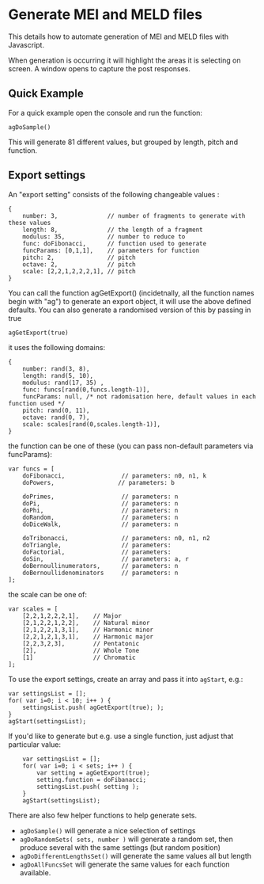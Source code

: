 Generate MEI and MELD files
===========================

This details how to automate generation of MEI and MELD files with Javascript.

When generation is occurring it will highlight the areas it is selecting on screen. 
A window opens to capture the post responses.

Quick Example
-------------

For a quick example open the console and run the function:

	agDoSample()
	
This will generate 81 different values, but grouped by length, pitch and function.

Export settings
---------------

An "export setting" consists of the following changeable values :

	{
		number: 3,              // number of fragments to generate with these values
		length: 8,              // the length of a fragment
		modulus: 35,            // number to reduce to
		func: doFibonacci,      // function used to generate 
		funcParams: [0,1,1],    // parameters for function
		pitch: 2,               // pitch
		octave: 2,              // pitch
		scale: [2,2,1,2,2,2,1], // pitch
	}

You can call the function agGetExport() (incidetnally, all the function names begin with "ag") 
to generate an export object, it will use the above defined defaults.
You can also generate a randomised version of this by passing in true

	agGetExport(true)
	
it uses the following domains:

    {
        number: rand(3, 8),
        length: rand(5, 10),
        modulus: rand(17, 35) ,
        func: funcs[rand(0,funcs.length-1)],
        funcParams: null, /* not radomisation here, default values in each function used */
        pitch: rand(0, 11),
        octave: rand(0, 7),
        scale: scales[rand(0,scales.length-1)],
    }

the function can be one of these (you can pass non-default parameters via funcParams):

	var funcs = [
		doFibonacci,                // parameters: n0, n1, k
		doPowers,                  // parameters: b
	
		doPrimes,                   // parameters: n
		doPi,                       // parameters: n
		doPhi,                      // parameters: n
		doRandom,                   // parameters: n
		doDiceWalk,                 // parameters: n
	
		doTribonacci,               // parameters: n0, n1, n2
		doTriangle,                 // parameters:
		doFactorial,                // parameters:
		doSin,                      // parameters: a, r
		doBernoullinumerators,      // parameters: n
		doBernoullidenominators     // parameters: n
	];

the scale can be one of:

	var scales = [
		[2,2,1,2,2,2,1],    // Major
		[2,1,2,2,1,2,2],    // Natural minor
		[2,1,2,2,1,3,1],    // Harmonic minor
		[2,2,1,2,1,3,1],    // Harmonic major
		[2,2,3,2,3],        // Pentatonic
		[2],                // Whole Tone
		[1]                 // Chromatic
	];

To use the export settings, create an array and 
pass it into `agStart`, e.g.:

	var settingsList = [];
	for( var i=0; i < 10; i++ ) {
		settingsList.push( agGetExport(true); );
	}
	agStart(settingsList);

If you'd like to generate but e.g. use a single function, just adjust that particular value:

		var settingsList = [];
		for( var i=0; i < sets; i++ ) {
			var setting = agGetExport(true);
			setting.function = doFibanacci;
			settingsList.push( setting );
		}
		agStart(settingsList);

There are also few helper functions to help generate sets.

 - `agDoSample()` will generate a nice selection of settings
 - `agDoRandomSets( sets, number )` will generate a random set, then produce 
several with the same settings (but random position)
 - `agDoDifferentLengthsSet()` will generate the same values all but length
 - `agDoAllFuncsSet` will generate the same values for each function available.

